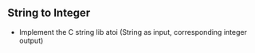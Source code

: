 String to Integer
----------
+ Implement the C string lib atoi (String as input, corresponding integer output)
  
